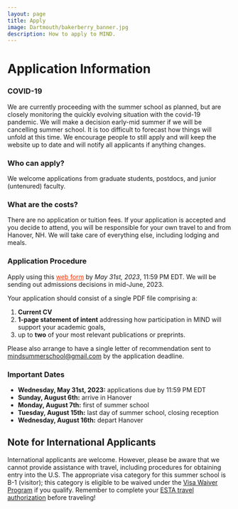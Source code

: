```yaml
---
layout: page
title: Apply
image: Dartmouth/bakerberry_banner.jpg
description: How to apply to MIND.
---
```


# Application Information

### COVID-19
We are currently proceeding with the summer school as planned, but are closely monitoring the quickly evolving situation with the covid-19 pandemic. We will make a decision early-mid summer if we will be cancelling summer school. It is too difficult to forecast how things will unfold at this time. We encourage people to still apply and will keep the website up to date and will notify all applicants if anything changes.

### Who can apply?
We welcome applications from graduate students, postdocs, and junior (untenured) faculty.

### What are the costs?
There are no application or tuition fees. If your application is accepted and you decide to attend, you will be responsible for your own travel to and from Hanover, NH. We will take care of everything else, including lodging and meals.

### Application Procedure
Apply using this <a href="https://forms.gle/yq8b6wcjavFGVSov9" style="color:#ff3300">web form</a> by *May 31st, 2023*, 11:59 PM EDT. We will be sending out admissions decisions in mid-June, 2023.

Your application should consist of a single PDF file comprising a:

1. **Current CV**
2. **1-page statement of intent** addressing how participation in MIND will support your academic goals,
3. up to **two** of your most relevant publications or preprints.

Please also arrange to have a single letter of recommendation sent to [mindsummerschool@gmail.com](mailto:mindsummerschool@gmail.com) by the application deadline.

### Important Dates

* **Wednesday, May 31st, 2023:** applications due by 11:59 PM EDT
* **Sunday, August 6th:** arrive in Hanover
* **Monday, August 7th:**  first of summer school
* **Tuesday, August 15th:**  last day of summer school, closing reception
* **Wednesday, August 16th:** depart Hanover


## Note for International Applicants
International applicants are welcome. However, please be aware that we cannot provide assistance with travel, including procedures for obtaining entry into the U.S. The appropriate visa category for this summer school is B-1 (visitor); this category is eligible to be waived under the [Visa Waiver Program](https://travel.state.gov/content/visas/en/visit/visa-waiver-program.html) if you qualify. Remember to complete your [ESTA travel authorization](https://esta.cbp.dhs.gov/esta/) before traveling!
